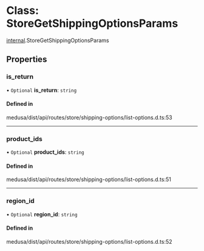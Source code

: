 # Class: StoreGetShippingOptionsParams

[internal](../modules/internal-45.md).StoreGetShippingOptionsParams

## Properties

### is\_return

• `Optional` **is\_return**: `string`

#### Defined in

medusa/dist/api/routes/store/shipping-options/list-options.d.ts:53

___

### product\_ids

• `Optional` **product\_ids**: `string`

#### Defined in

medusa/dist/api/routes/store/shipping-options/list-options.d.ts:51

___

### region\_id

• `Optional` **region\_id**: `string`

#### Defined in

medusa/dist/api/routes/store/shipping-options/list-options.d.ts:52
